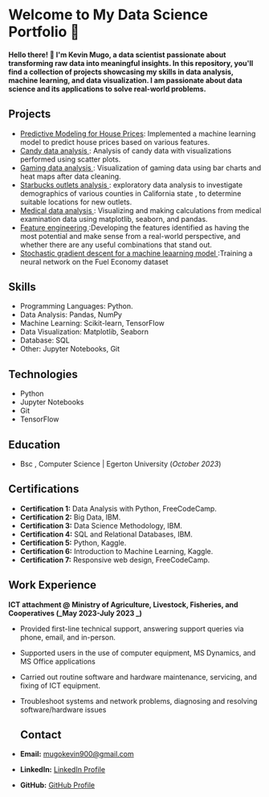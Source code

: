 # Welcome to My Data Science Portfolio 🚀

#### Hello there! 👋 I'm Kevin Mugo, a data scientist passionate about transforming raw data into meaningful insights. In this repository, you'll find a collection of projects showcasing my skills in data analysis, machine learning, and data visualization. I am passionate about data science and its applications to solve real-world problems.

## Projects

- [Predictive Modeling for House Prices](https://github.com/anzykenya/Housing_predictions-model): Implemented a machine learning model to predict house prices based on various features.
- [Candy data analysis ](https://github.com/anzykenya/Candy-data-analyis): Analysis of candy data with visualizations performed using scatter plots.
- [Gaming data analysis  ](https://github.com/anzykenya/Gaming-data-analysis): Visualization of gaming data using bar charts and heat maps after data cleaning.
- [Starbucks outlets analysis  ](https://github.com/anzykenya/Starbucks-Analysis): exploratory data analysis to investigate demographics of various counties in California state , to determine suitable locations for new outlets.
- [Medical data  analysis  ](https://github.com/anzykenya/Medical-data-analysis): Visualizing and making calculations from medical examination data using matplotlib, seaborn, and pandas.
- [Feature engineering  ](https://github.com/anzykenya/Feature-engineering1):Developing the features identified as having the most potential and make sense from a real-world perspective, and whether there are any useful combinations that stand out.
- [Stochastic gradient descent for a machine leaarning model  ](https://github.com/anzykenya/SGD/blob/main/SGD.ipynb):Training a neural network on the Fuel Economy dataset
   

## Skills

- Programming Languages: Python.
- Data Analysis: Pandas, NumPy
- Machine Learning: Scikit-learn, TensorFlow
- Data Visualization: Matplotlib, Seaborn
- Database: SQL
- Other: Jupyter Notebooks, Git

## Technologies

- Python
- Jupyter Notebooks
- Git
- TensorFlow

## Education
- Bsc , Computer Science | Egerton University (_October 2023_)

## Certifications

- **Certification 1:** Data Analysis with Python, FreeCodeCamp.
- **Certification 2:** Big Data, IBM.
- **Certification 3:** Data Science Methodology, IBM.
- **Certification 4:** SQL and Relational Databases, IBM.
- **Certification 5:** Python, Kaggle.
- **Certification 6:** Introduction to Machine Learning, Kaggle.
- **Certification 7:** Responsive web design, FreeCodeCamp.
  

## Work Experience
**ICT attachment @ Ministry of Agriculture, Livestock, Fisheries, and Cooperatives  (_May 2023-July 2023  _)**
- Provided first-line technical support, answering support queries via phone, email, and in-person.  
- Supported users in the use of computer equipment, MS Dynamics, and MS Office applications
- Carried out routine software and hardware maintenance, servicing, and fixing of ICT equipment.
- Troubleshoot systems and network problems, diagnosing and resolving software/hardware issues

  ## Contact

- **Email:** mugokevin900@gmail.com
- **LinkedIn:** [LinkedIn Profile](https://www.linkedin.com/in/kevin-mugo-712b341bb/)
- **GitHub:** [GitHub Profile](https://github.com/anzykenya)


